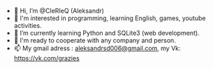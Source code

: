 - 👋 Hi, I’m @CleRIeQ (Aleksandr)
- 👀 I'm interested in programming, learning English, games, youtube activities.
- 🌱 I’m currently learning Python and SQLite3 (web development).
- 💞️ I'm ready to cooperate with any company and person.
- 📫 My gmail adress : aleksandrsd006@gmail.com, my Vk: https://vk.com/grazies

<!---
CleRIeQ/CleRIeQ is a ✨ special ✨ repository because its `README.md` (this file) appears on your GitHub profile.
You can click the Preview link to take a look at your changes.
--->
